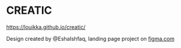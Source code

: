 # CREATIC

<https://louikka.github.io/creatic/>


Design created by @EshaIshfaq, landing page project on [figma.com](https://www.figma.com/community/file/1218310452196561209)